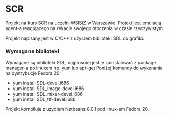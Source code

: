 SCR
===

Projekt na kurs SCR na uczelni WSISiZ w Warszawie.
Projekt jest emulacją agent-a reagującego na rekacje swojego otoczenia w czasie rzeczywistym.

Projekt napisany jest w C/C++ z użyciem biblioteki SDL do grafiki.

### Wymagane biblioteki
Wymagane są biblioteki SDL, najprościej jest je zainstalować z package manager-a po linuxem np. yum lub apt-get
Poniżej komendy do wykonania na dystrybucje Fedora 20:
* yum install SDL-devel.i686
* yum install SDL_image-devel.i686
* yum install SDL_mixer-devel.i686
* yum install SDL_ttf-devel.i686

Projekt kompiluje z użyciem Netbeans 8.0.1 pod linux-em Fedora 20.

